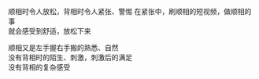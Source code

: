 顺相时令人放松，背相时令人紧张、警惕
在紧张中，刷顺相的短视频，做顺相的事\
就会感受到舒适，放松下来

顺相又是左手握右手搬的熟悉、自然\
没有背相时的陌生、刺激，刺激后的满足\
没有背相的复杂感受
